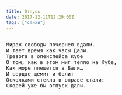 ```yaml
---
title: Отпуск
date: 2017-12-11T12:29:00Z
tags: ["стихи"]
---
```


<pre>

Мираж свободы почернел вдали.
И тает время как часы Дали.
Тревога в опенспейса кубе
О том, как в этом миг тепло на Кубе,
Как море плещется в Бали…
И сердце щемит и болит
Осколками стекла в оправе стали:
Скорей уже бы отпуск дали.

</pre>